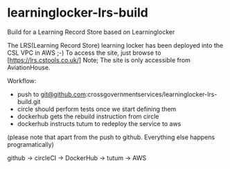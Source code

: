 # learninglocker-lrs-build
Build for a Learning Record Store based on Learninglocker

The LRS(Learning Record Store) learning locker has been deployed into the CSL VPC in AWS ;-) To access the site, just browse to [https://lrs.cstools.co.uk/]
Note; The site is only accessible from AviationHouse.

Workflow: 
* push to git@github.com:crossgovernmentservices/learninglocker-lrs-build.git
* circle should perform tests once we start defining them
* dockerhub gets the rebuild instruction from circle
* dockerhub instructs tutum to redeploy the service to aws

(please note that apart from the push to github.  Everything else happens programatically)

github -> circleCI -> DockerHub -> tutum -> AWS
